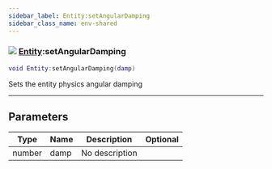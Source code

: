 ```yaml
---
sidebar_label: Entity:setAngularDamping
sidebar_class_name: env-shared
---
```


### ![](/img/wiki/shared.png) [Entity](../entity/README.md):setAngularDamping

```lua
void Entity:setAngularDamping(damp)
```

Sets the entity physics angular damping<br/>

-----------------
## Parameters

| Type   | Name | Description | Optional |
| ------ | ---- | ----------- | -------: |
| number | damp | No description |   |
